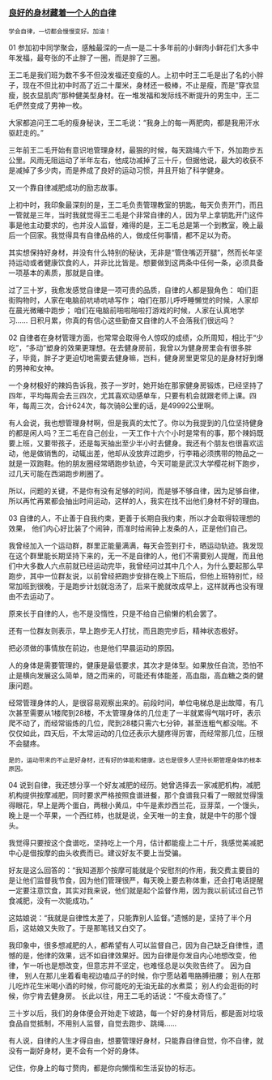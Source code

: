 ### [良好的身材藏着一个人的自律](http://mp.weixin.qq.com/s/2nMUapZikmrUahKB0oUxkQ)

`学会自律，一切都会慢慢变好。加油！`

01
参加初中同学聚会，感触最深的一点一是二十多年前的小鲜肉小鲜花们大多中年发福，最夸张的不止胖了一圈，而是胖了三圈。

王二毛是我们班为数不多不但没发福还变瘦的人。上初中时王二毛是出了名的小胖子，现在不但比初中时高了近二十厘米，身材还一极棒，不止是瘦，而是“穿衣显瘦，脱衣显肌肉”那种健美型身材。在一堆发福和发际线不断提升的男生中，王二毛俨然变成了男神一枚。

大家都追问王二毛的瘦身秘诀，王二毛说：“我身上的每一两肥肉，都是我用汗水驱赶走的。”

三年前王二毛开始有意识地管理身材，最狠的时候，每天跳绳六千下，外加跑步五公里。风雨无阻运动了半年左右，他成功减掉了三十斤，但据他说，最大的收获不是减掉了多少肉，而是养成了良好的运动习惯，并且开始了科学健身。

又一个靠自律减肥成功的励志故事。        

上初中时，我印象最深刻的是，王二毛负责管理教室的钥匙，每天负责开门，而且一管就是三年，当时我就觉得王二毛是个非常自律的人，因为早上拿钥匙开门这件事是他主动要求的，也并没人监督，难得的是，王二毛总是第一个到教室，晚上最后一个回家。我觉得具有自律品格的人，做成任何事情，都不足以为奇。

其实想保持好身材，并没有什么特别的秘诀，无非是“管住嘴迈开腿”，然而长年坚持运动或者健康饮食的人，并非比比皆是。想要做到这两条中任何一条，必须具备一项基本的素质，那就是自律。

过了三十岁，我愈发感觉自律是一项可贵的品质，自律的人都是狠角色：
咱们逛街购物时，人家在电脑前吭哧吭哧写作；
咱们在那儿呼呼睡懒觉的时候，人家却在晨光微曦中跑步；
咱们在电脑前啪啦啪啦打游戏的时候，人家在认真地学习……
日积月累，你真的有信心这些勤奋又自律的人不会落我们很远吗？

02
自律者在身材管理方面，也常常会取得令人惊叹的成绩，众所周知，相比于“少吃”，“多动”塑身的效果更理想。在去健身房前，我曾以为健身房里会有很多胖子，毕竟，胖子才更迫切地需要去健身嘛，岂料，健身房里更常见的是身材好到爆的男神和女神。

一个身材极好的辣妈告诉我，孩子一岁时，她开始在那家健身房锻炼，已经坚持了四年，平均每周会去三四次，尤其喜欢动感单车，只要有机会就跟老师上课。四年，每周三次，合计624次，每次骑8公里的话，是49992公里啊。

有人会说，我也想管理身材啊，但是我真的太忙了。你以为我提到的几位坚持健身的都是闲人吗？王二毛在自己创业，一天工作十六个小时是常有的事，那个辣妈既要上班，又要带孩子，还是每天抽出至少半小时去健身。我还有个朋友也很喜欢运动，他是做销售的，动辄出差，他却从没放弃过跑步，行李箱必须携带的物品之一就是一双跑鞋。他的朋友圈经常晒跑步轨迹，今天可能是武汉大学樱花树下跑步，过几天可能在西湖跑步刷圈了。

所以，问题的关键，不是你有没有足够的时间，而是够不够自律，因为足够自律，所以再忙再累都会抽出时间运动，这样的人，我实在找不出他们身材不好的理由。

03
自律的人，不止善于自我约束，更善于长期自我约束，所以才会取得较理想的效果， 他们内心好比装了个闹钟，而准时给闹钟上发条的人，正是他们自己。

我曾经加入一个运动群，群里正能量满满，每天会签到打卡，晒运动轨迹。我发现在这个群里能长期坚持下来的，无一不是自律的人，他们不需要别人提醒，而且他们中大多数人六点前就已经运动完毕，我曾经问过其中几个人，为什么要起那么早跑步，其中一位群友说，以前曾经把跑步安排在晚上下班后，但他上班特别忙，经常加班到很晚，于是跑步计划就泡汤了，后来干脆就改成早上，这样就再也没有理由不去运动了。

原来长于自律的人，也不是没惰性，只是不给自己偷懒的机会罢了。

还有一位群友则表示，早上跑步无人打扰，而且跑完步后，精神状态极好。

把必须做的事情放在前边，也是他们早晨运动的原因。

人的身体是需要管理的，健康是最低要求，其次才是体型。如果放任自流，恐怕不止是横向发展这么简单，随之而来的，可能还有体能差，高血脂，高血糖之类的健康问题。

经常管理身体的人，是很容易观察出来的。前段时间，单位电梯总是出故障，有几次甚至需要从1楼爬到28楼，不太管理身体的几位走了一半就累得气喘吁吁，表示爬不动了，而经常锻炼的几位，爬到28楼只需六七分钟，甚至连粗气都没喘。不仅仅如此，四天后，不太常运动的几位还表示大腿疼得厉害，而经常那几位，压根不会腿疼。

`是的，运动带来的不止是好身材，还有好的体能和健康。这也是很多人坚持长期管理身体的根本原因。`

04
说到自律，我还想分享一个好友减肥的经历。她曾选择去一家减肥机构，减肥机构提供按摩减肥，同时要求严格按照食谱进餐，那个食谱我只看了一眼就觉得饿得眼花，早上是两个蛋白，两根小黄瓜，中午是素炒西兰花，豆芽菜，一个馒头，晚上是一个苹果，一个西红柿，也就是说，全天唯一的主食，就是中午的那个馒头。

我觉得只要按这个食谱吃，坚持吃上一个月，估计都能瘦上二十斤，我感觉美减肥中心是借按摩的由头收费而已。建议好友不要上当受骗。

好友是这么回答的：“我知道那个按摩可能就是个安慰剂的作用，我交费主要目的是让他们监督我节食，因为他们管理很严，每天晚上要去称体重，还会打电话提醒一定要注意饮食，其实对我来说，他们就是起个监督作用，因为我以前试过自己节食减肥，没有一次能成功。”

这姑娘说：“我就是自律性太差了，只能靠别人监督。”遗憾的是，坚持了半个月后，这姑娘又失败了。于是那笔钱又白交了。

我印象中，很多想减肥的人，都希望有人可以监督自己，因为自己缺乏自律性，遗憾的是，他律的效果，远不如自律效果好。因为自律是你发自内心地想改变，他律，乍一听也是想改变，但意志并不坚定，也难怪总是以失败告终了。
因为自律，
别人在那儿坐着看电视边嗑瓜子的时候，你宁愿站着甩胳膊扭腰；
别人在那儿吃炸花生米喝小酒的时候，你可能吃的无油无盐的水煮菜；
别人约会逛街的时候，你宁肯去健身房。
长此以往，用王二毛的话说：“不瘦太奇怪了。”

三十岁以后，我们的身体便会开始走下坡路，每一个好的身材背后，都是面对垃圾食品自觉抵制，不用别人监督，自觉去跑步、跳绳……

有人说，自律的人生才得自由，想要管理好身材，只能靠自律自觉，你不自律，就没有一副好身材，更不会有一个好的身体。

记住，你身上的每寸赘肉，都是你向懒惰和生活妥协的标志。
